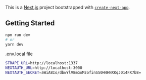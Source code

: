 This is a [Next.js](https://nextjs.org/) project bootstrapped with [`create-next-app`](https://github.com/vercel/next.js/tree/canary/packages/create-next-app).

## Getting Started


```bash
npm run dev
# or
yarn dev
```

.env.local file
```bash
STRAPI_URL=http://localhost:1337
NEXTAUTH_URL=http://localhost:3000
NEXTAUTH_SECRET=aWiA8Io/dbwYlV8mGoMzofinSS0H4HNXKqJ014FX7b8=
```

